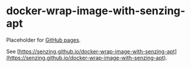 # docker-wrap-image-with-senzing-apt

Placeholder for [GitHub pages](https://pages.github.com/).

See [https://senzing.github.io/docker-wrap-image-with-senzing-apt](https://senzing.github.io/docker-wrap-image-with-senzing-apt).
